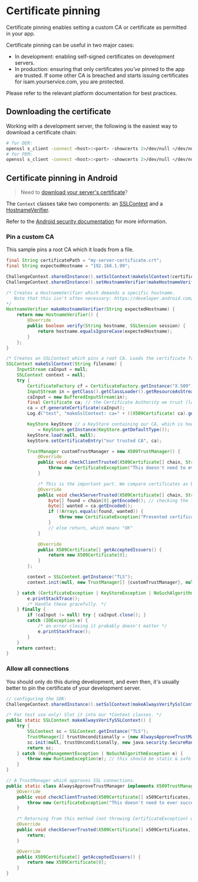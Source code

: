 # Certificate pinning
Certificate pinning enables setting a custom CA or certificate as permitted in your app.

Certificate pinning can be useful in two major cases:
- In development: enabling self-signed certificates on development servers.
- In production: ensuring that only certificates *you've* pinned to the app are trusted. If some other CA is breached and starts issuing certificates for isam.yourservice.com, you are protected.

Please refer to the relevant platform documentation for best practices.

## Downloading the certificate
Working with a development server, the following is the easiest way to download a certificate chain:
```sh
# for DER:
openssl s_client -connect <host>:<port> -showcerts 2>/dev/null </dev/null | openssl x509 -inform pem -outform der -out <certificate-name>.der
# for PEM:
openssl s_client -connect <host>:<port> -showcerts 2>/dev/null </dev/null | openssl x509 -inform pem -outform pem -out <certificate-name>.pem
```

## Certificate pinning in Android

> Need to [download your server's certificate](#downloading-the-certificate)?

The `Context` classes take two components: an [SSLContext](https://developer.android.com/reference/javax/net/ssl/SSLContext.html) and a [HostnameVerifier](https://developer.android.com/reference/javax/net/ssl/HostnameVerifier.html).

Refer to the [Android security documentation](https://developer.android.com/training/articles/security-ssl.html) for more information.

### Pin a custom CA
This sample pins a root CA which it loads from a file.
```java
final String certificatePath = "my-server-certificate.crt";
final String expectedHostname = "192.168.1.99";

ChallengeContext.sharedInstance().setSslContext(makeSslContext(certificatePath));
ChallengeContext.sharedInstance().setHostnameVerifier(makeHostnameVerifier(expectedHostname));

/* Creates a HostnameVerifier which demands a specific hostname.
   Note that this isn't often necessary: https://developer.android.com/training/articles/security-ssl.html#CommonHostnameProbs
*/
HostnameVerifier makeHostnameVerifier(String expectedHostname) {
    return new HostnameVerifier() {
        @Override
        public boolean verify(String hostname, SSLSession session) {
            return hostname.equalsIgnoreCase(expectedHostname);
        }
    };
}

/* Creates an SSLContext which pins a root CA. Loads the certificate from file. */
SSLContext makeSslContext(String filename) {
    InputStream caInput = null;
    SSLContext context = null;
    try {
        CertificateFactory cf = CertificateFactory.getInstance("X.509");
        InputStream in = getClass().getClassLoader().getResourceAsStream(filename);
        caInput = new BufferedInputStream(in);
        final Certificate ca; // the Certificate Authority we trust (loaded from file)
        ca = cf.generateCertificate(caInput);
        Log.d("test", "makeSslContext: ca=" + ((X509Certificate) ca).getSubjectDN());

        KeyStore keyStore // a KeyStore containing our CA, which is how a TrustManager takes it
            = KeyStore.getInstance(KeyStore.getDefaultType());
        keyStore.load(null, null);
        keyStore.setCertificateEntry("our trusted CA", ca);

        TrustManager customTrustManager = new X509TrustManager() {
            @Override
            public void checkClientTrusted(X509Certificate[] chain, String authType) throws CertificateException {
                throw new CertificateException("This doesn't need to ever succeed");
            }

            /* This is the important part. We compare certificates as byte arrays. */
            @Override
            public void checkServerTrusted(X509Certificate[] chain, String authType) throws CertificateException {
                byte[] found = chain[0].getEncoded(); // checking the first certificate means we've pinned a root CA (incl. self-signed)
                byte[] wanted = ca.getEncoded();
                if (!Arrays.equals(found, wanted)) {
                    throw new CertificateException("Presented certificate didn't match pinned certificate");
                }
                // else return, which means "OK"
            }

            @Override
            public X509Certificate[] getAcceptedIssuers() {
                return new X509Certificate[0];
            }
        };

        context = SSLContext.getInstance("TLS");
        context.init(null, new TrustManager[] {customTrustManager}, null);

    } catch (CertificateException | KeyStoreException | NoSuchAlgorithmException | IOException | KeyManagementException e) {
        e.printStackTrace();
        /* Handle these gracefully. */
    } finally {
        if (caInput != null) try { caInput.close(); }
        catch (IOException e) {
            /* an error closing it probably doesn't matter */
            e.printStackTrace();
        }
    }
    return context;
}
```

### Allow all connections
You should only do this during development, and even then, it's usually better to pin the certificate of your development server.

```java
// configuring the SDK:
ChallengeContext.sharedInstance().setSslContext(makeAlwaysVerifySslContext());

/* For test use only! Slot it into our *Context classes. */
public static SSLContext makeAlwaysVerifySSLContext() {
    try {
        SSLContext sc = SSLContext.getInstance("TLS");
        TrustManager[] trustUnconditionally = {new AlwaysApproveTrustManager()};
        sc.init(null, trustUnconditionally, new java.security.SecureRandom());
        return sc;
    } catch (KeyManagementException | NoSuchAlgorithmException e) {
        throw new RuntimeException(e); // this should be static & safe
    }
}

// A TrustManager which approves SSL connections.
public static class AlwaysApproveTrustManager implements X509TrustManager {
    @Override
    public void checkClientTrusted(X509Certificate[] x509Certificates, String s) throws CertificateException {
        throw new CertificateException("This doesn't need to ever succeed");
    }

    /* Returning from this method (not throwing CertificateException) will approve the connection. */
    @Override
    public void checkServerTrusted(X509Certificate[] x509Certificates, String s) throws CertificateException {
        return;
    }

    @Override
    public X509Certificate[] getAcceptedIssuers() {
        return new X509Certificate[0];
    }
}
```
